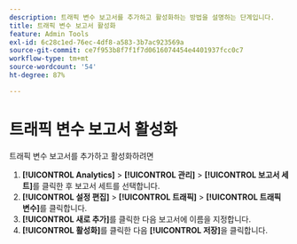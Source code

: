 ```yaml
---
description: 트래픽 변수 보고서를 추가하고 활성화하는 방법을 설명하는 단계입니다.
title: 트래픽 변수 보고서 활성화
feature: Admin Tools
exl-id: 6c28c1ed-76ec-4df8-a583-3b7ac923569a
source-git-commit: ce7f953b8f7f1f7d0616074454e4401937fcc0c7
workflow-type: tm+mt
source-wordcount: '54'
ht-degree: 87%

---
```


# 트래픽 변수 보고서 활성화

트래픽 변수 보고서를 추가하고 활성화하려면

1. **[!UICONTROL Analytics]** > **[!UICONTROL 관리]** > **[!UICONTROL 보고서 세트]**&#x200B;를 클릭한 후 보고서 세트를 선택합니다.
1. **[!UICONTROL 설정 편집]** > **[!UICONTROL 트래픽]** > **[!UICONTROL 트래픽 변수]**&#x200B;를 클릭합니다.
1. **[!UICONTROL 새로 추가]**&#x200B;를 클릭한 다음 보고서에 이름을 지정합니다.
1. **[!UICONTROL 활성화]**&#x200B;를 클릭한 다음 **[!UICONTROL 저장]**&#x200B;을 클릭합니다.
